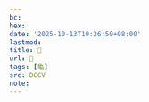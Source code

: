 ```yaml
---
bc:
hex:
date: '2025-10-13T10:26:50+08:00'
lastmod:
title: 􂤒
url: 􂤒
tags: [龜]
src: DCCV
note:
---
```


